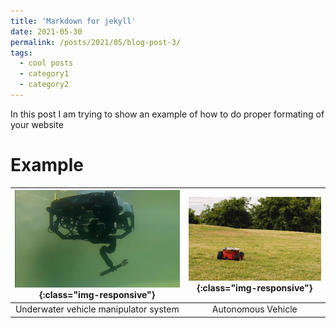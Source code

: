 ```yaml
---
title: 'Markdown for jekyll'
date: 2021-05-30
permalink: /posts/2021/05/blog-post-3/
tags:
  - cool posts
  - category1
  - category2
---
```



In this post I am trying to show an example of how to do proper formating of your website

# Example

| ![Underwater vehicle manipulator system](/images/bluerov_reach5.jpg){:class="img-responsive"}  | ![Autonomous Vehicle](/images/Pioneer_3at.jpg){:class="img-responsive"} |
|:---:|:---:|
| Underwater vehicle manipulator system | Autonomous Vehicle |